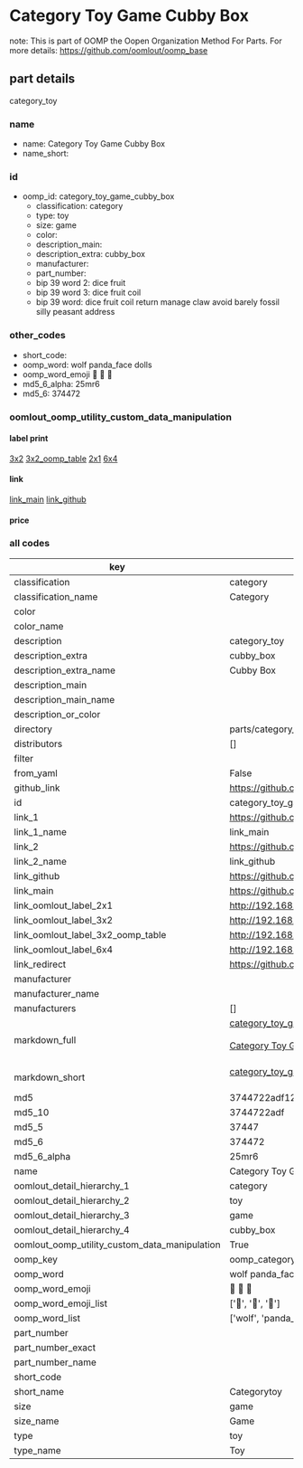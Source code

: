 # Category Toy Game Cubby Box  

note: This is part of OOMP the Oopen Organization Method For Parts. For more details: https://github.com/oomlout/oomp_base

##  part details
  



category_toy



### name
* name: Category Toy Game Cubby Box
* name_short: 
### id
* oomp_id: category_toy_game_cubby_box
  * classification: category
  * type: toy
  * size: game
  * color: 
  * description_main: 
  * description_extra: cubby_box
  * manufacturer: 
  * part_number: 
  * bip 39 word 2: dice fruit
  * bip 39 word 3: dice fruit coil
  * bip 39 word: dice fruit coil return manage claw avoid barely fossil silly peasant address

### other_codes
* short_code: 
* oomp_word: wolf panda_face dolls
* oomp_word_emoji :wolf: :panda_face: :dolls:
* md5_6_alpha: 25mr6
* md5_6: 374472






### oomlout_oomp_utility_custom_data_manipulation
#### label print
[3x2](http://192.168.1.245:1112/?label=oomp%2025mr6)
[3x2_oomp_table](http://192.168.1.108:1112/?label=oomp%2025mr6)
[2x1](http://192.168.1.242:1112/?label=oomp%2025mr6)
[6x4](http://192.168.1.55:1112/?label=oomp%2025mr6)    

#### link

[link_main](https://github.com/oomlout/oomlout_oomp_version_1_messy/tree/main/parts/category_toy_game_cubby_box) [link_github](https://github.com/oomlout/oomlout_oomp_version_1_messy/tree/main/parts/category_toy_game_cubby_box)                             

#### price







### all codes 
| key | value |  
| --- | --- |  
| classification | category |  
| classification_name | Category |  
| color |  |  
| color_name |  |  
| description | category_toy |  
| description_extra | cubby_box |  
| description_extra_name | Cubby Box |  
| description_main |  |  
| description_main_name |  |  
| description_or_color |   |  
| directory | parts/category_toy_game_cubby_box |  
| distributors | [] |  
| filter |  |  
| from_yaml | False |  
| github_link | https://github.com/oomlout/oomlout_oomp_part_src/tree/main/parts/category_toy_game_cubby_box |  
| id | category_toy_game_cubby_box |  
| link_1 | https://github.com/oomlout/oomlout_oomp_version_1_messy/tree/main/parts/category_toy_game_cubby_box |  
| link_1_name | link_main |  
| link_2 | https://github.com/oomlout/oomlout_oomp_version_1_messy/tree/main/parts/category_toy_game_cubby_box |  
| link_2_name | link_github |  
| link_github | https://github.com/oomlout/oomlout_oomp_version_1_messy/tree/main/parts/category_toy_game_cubby_box |  
| link_main | https://github.com/oomlout/oomlout_oomp_version_1_messy/tree/main/parts/category_toy_game_cubby_box |  
| link_oomlout_label_2x1 | http://192.168.1.242:1112/?label=oomp%2025mr6 |  
| link_oomlout_label_3x2 | http://192.168.1.245:1112/?label=oomp%2025mr6 |  
| link_oomlout_label_3x2_oomp_table | http://192.168.1.108:1112/?label=oomp%2025mr6 |  
| link_oomlout_label_6x4 | http://192.168.1.55:1112/?label=oomp%2025mr6 |  
| link_redirect | https://github.com/oomlout/oomlout_oomp_version_1_messy/tree/main/parts/category_toy_game_cubby_box |  
| manufacturer |  |  
| manufacturer_name |  |  
| manufacturers | [] |  
| markdown_full | [category_toy_game_cubby_box](none)<br>[](none)<br>[Category Toy Game Cubby Box](none)<br><br> |  
| markdown_short | [category_toy_game_cubby_box](none)<br><br> |  
| md5 | 3744722adf128200a8437b825a9771eb |  
| md5_10 | 3744722adf |  
| md5_5 | 37447 |  
| md5_6 | 374472 |  
| md5_6_alpha | 25mr6 |  
| name | Category Toy Game Cubby Box |  
| oomlout_detail_hierarchy_1 | category |  
| oomlout_detail_hierarchy_2 | toy |  
| oomlout_detail_hierarchy_3 | game |  
| oomlout_detail_hierarchy_4 | cubby_box |  
| oomlout_oomp_utility_custom_data_manipulation | True |  
| oomp_key | oomp_category_toy_game_cubby_box |  
| oomp_word | wolf panda_face dolls |  
| oomp_word_emoji | :wolf: :panda_face: :dolls: |  
| oomp_word_emoji_list | [':wolf:', ':panda_face:', ':dolls:'] |  
| oomp_word_list | ['wolf', 'panda_face', 'dolls'] |  
| part_number |  |  
| part_number_exact |  |  
| part_number_name |  |  
| short_code |  |  
| short_name | Categorytoy |  
| size | game |  
| size_name | Game |  
| type | toy |  
| type_name | Toy |  
